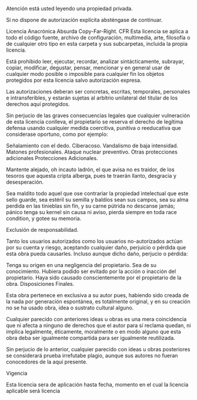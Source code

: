 Atención está usted leyendo una propiedad privada.

Si no dispone de autorización explícita absténgase de continuar.

Licencia Anacrónica Absurda Copy-Far-Right. CFR
Esta licencia se aplica a todo el código fuente, archivo de configuración, multimedia, arte, filosofía o de cualquier otro tipo en esta carpeta y sus subcarpetas, incluida la propia licencia.

Está prohibido leer, ejecutar, recordar, analizar sintácticamente, subrayar, copiar, modificar, degustar, pensar, mencionar y en general usar de cualquier modo posible o imposible para cualquier fin los objetos protegidos por esta licencia salvo autorización expresa.

Las autorizaciones deberan ser concretas, escritas, temporales, personales e intransferibles, y estarán sujetas al arbitrio unilateral del titular de los derechos aquí protegidos.

Sin perjucio de las graves consecuencias legales que cualquier vulneración de esta licencia conlleva, el propietario se reserva el derecho de legítima defensa usando cualquier medida coercitiva, punitiva o reeducativa que considerase oportuno, como por ejemplo:

Señalamiento con el dedo.
Ciberacoso.
Vandalismo de baja intensidad.
Matones profesionales.
Ataque nuclear preventivo.
Otras protecciones adicionales
Protecciones Adicionales.

Mantente alejado, oh incauto ladrón, el que avisa no es traidor, de los tesoros que aquesta cripta alberga, pues te traerán llanto, desgracia y desesperación.

Sea maldito todo aquel que ose contrariar la propiedad intelectual que este sello guarde, sea estéril su semilla y baldíos sean sus campos, sea su alma perdida en las tinieblas sin fin, y su carne pútrida no descanse jamás; pánico tenga su kernel sin causa ni aviso, pierda siempre en toda race condition, y gotee su memoria.

Exclusión de responsabilidad.

Tanto los usuarios autorizados como los usuarios no-autorizados actúan por su cuenta y riesgo, aceptando cualquier daño, perjuicio o pérdida que esta obra pueda causarles. Incluso aunque dicho daño, perjucio o pérdida:

Tenga su origen en una negligencia del propietario.
Sea de su conocimiento.
Hubiera podido ser evitado por la acción o inacción del propietario.
Haya sido causado conscientemente por el propietario de la obra.
Disposiciones Finales.

Esta obra pertenece en exclusiva a su autor pues, habiendo sido creada de la nada por generación espontánea, es totalmente original, y en su creación no se ha usado obra, idea o sustrato cultural alguno.

Cualquier parecido con anteriores ideas u obras es una mera coincidencia que ni afecta a ninguno de derechos que el autor para sí reclama quedan, ni implica legalmente, éticamente, moralmente o en modo alguno que esta obra deba ser igualmente compartida para ser igualmente reutilizada.

Sin perjucio de lo anterior, cualquier parecido con ideas u obras posteriores se considerará prueba irrefutabe plagio, aunque sus autores no fueran conocedores de la aquí presente.

Vigencia

Esta licencia sera de aplicación hasta fecha, momento en el cual la licencia aplicable será licencia
